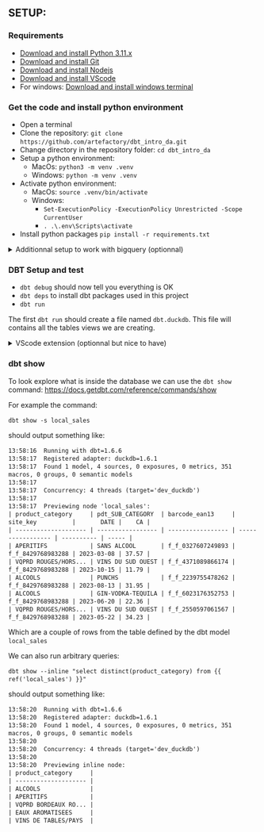 ## SETUP:


### Requirements

- [Download and install Python 3.11.x](https://www.python.org/downloads/release/python-3116/)
- [Download and install Git](https://git-scm.com/downloads)
- [Download and install Nodejs](https://nodejs.org/en/download)
- [Download and install VScode](https://code.visualstudio.com/download)
- For windows: [Download and install windows terminal](https://learn.microsoft.com/en-us/windows/terminal/install)

### Get the code and install python environment

- Open a terminal
- Clone the repository: `git clone https://github.com/artefactory/dbt_intro_da.git`
- Change directory in the repository folder: `cd dbt_intro_da`
- Setup a python environment: 
    - MacOs: `python3 -m venv .venv`
    - Windows: `python -m venv .venv`
- Activate python environment:
    - MacOs: `source .venv/bin/activate`
    - Windows:
      - `Set-ExecutionPolicy -ExecutionPolicy Unrestricted -Scope CurrentUser`
      - `. .\.env\Scripts\activate`
- Install python packages `pip install -r requirements.txt`

<details>
  <summary>Additionnal setup to work with bigquery (optionnal)</summary>

### Additionnal setup to work with bigquery (optionnal)

In order to work with bigquery you need to change the target in the profiles to the bigquery target.
You also need to update the dataset used in the profile by changing `name` to your name.

```
dbt_intro_da:
  target: dev_bigquery
  outputs:
    duckdb:
      path: dbt.duckdb
      type: duckdb
      threads: 4
    dev_bigquery:
      type: bigquery
      method: oauth
      project: formation-sql-316408
      dataset: dbt_intro_da_name
      location: EU
      threads: 4

```

- [Download and install Gcloud](https://cloud.google.com/sdk/docs/install)
- Connect to gcloud:
```
gcloud auth application-default login \
--scopes=https://www.googleapis.com/auth/bigquery,\
https://www.googleapis.com/auth/drive.readonly,\
https://www.googleapis.com/auth/iam.test

```

</details>


### DBT Setup and test

- `dbt debug` should now tell you everything is OK
- `dbt deps` to install dbt packages used in this project
- `dbt run`

The first `dbt run` should create a file named `dbt.duckdb`.
This file will contains all the tables views we are creating.

<details>
  <summary>VScode extension (optionnal but nice to have)</summary>

### VScode extension (optionnal but nice to have):

To help us navigate the dbt project we are using the extension dbt power user:
- Install the extension: https://marketplace.visualstudio.com/items?itemName=innoverio.vscode-dbt-power-user

There is one setting that should be added
- Go in settings
    - ![](./assets/vs_code_extensions/dbt_power_user/01_open_settings.png)
- Search for `files:assoc` and add `*.sql` in the field *Item* and `jinja-sql` in the *Value*
    - ![](./assets/vs_code_extensions/dbt_power_user/02_add_in_settings.png)
- Clicks on *run dbt SQL*
    - ![](./assets/vs_code_extensions/dbt_power_user/03_query_model.png)
- View lineage
    - ![](./assets/vs_code_extensions/dbt_power_user/04_view_lineage.png)

</details>

### dbt show

To look explore what is inside the database we can use the `dbt show` command: https://docs.getdbt.com/reference/commands/show

For example the command:
```
dbt show -s local_sales
```
should output something like:
```
13:58:16  Running with dbt=1.6.6
13:58:17  Registered adapter: duckdb=1.6.1
13:58:17  Found 1 model, 4 sources, 0 exposures, 0 metrics, 351 macros, 0 groups, 0 semantic models
13:58:17  
13:58:17  Concurrency: 4 threads (target='dev_duckdb')
13:58:17  
13:58:17  Previewing node 'local_sales':
| product_category     | pdt_SUB_CATEGORY  | barcode_ean13     | site_key          |       DATE |    CA |
| -------------------- | ----------------- | ----------------- | ----------------- | ---------- | ----- |
| APERITIFS            | SANS ALCOOL       | f_f_0327607249893 | f_f_8429768983288 | 2023-03-08 | 37.57 |
| VQPRD ROUGES/HORS... | VINS DU SUD OUEST | f_f_4371089866174 | f_f_8429768983288 | 2023-10-15 | 11.79 |
| ALCOOLS              | PUNCHS            | f_f_2239755478262 | f_f_8429768983288 | 2023-08-13 | 31.95 |
| ALCOOLS              | GIN-VODKA-TEQUILA | f_f_6023176352753 | f_f_8429768983288 | 2023-06-20 | 22.36 |
| VQPRD ROUGES/HORS... | VINS DU SUD OUEST | f_f_2550597061567 | f_f_8429768983288 | 2023-05-22 | 34.23 |
```
Which are a couple of rows from the table defined by the dbt model `local_sales`

We can also run arbitrary queries:
```
dbt show --inline "select distinct(product_category) from {{ ref('local_sales') }}"
```
should output something like:
```
13:58:20  Running with dbt=1.6.6
13:58:20  Registered adapter: duckdb=1.6.1
13:58:20  Found 1 model, 4 sources, 0 exposures, 0 metrics, 351 macros, 0 groups, 0 semantic models
13:58:20  
13:58:20  Concurrency: 4 threads (target='dev_duckdb')
13:58:20  
13:58:20  Previewing inline node:
| product_category     |
| -------------------- |
| ALCOOLS              |
| APERITIFS            |
| VQPRD BORDEAUX RO... |
| EAUX AROMATISEES     |
| VINS DE TABLES/PAYS  |
```

